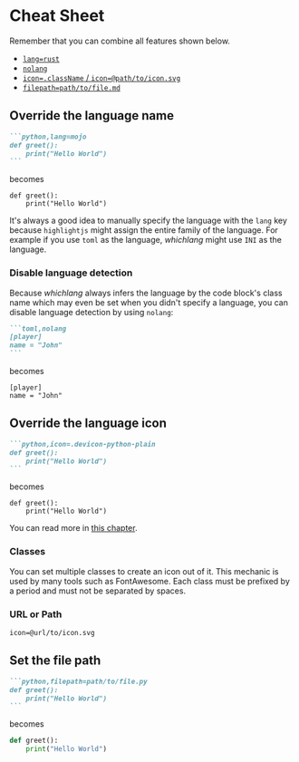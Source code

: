 # Cheat Sheet

Remember that you can combine all features shown below.

- [`lang=rust`](#override-the-language-name)
- [`nolang`](#disable-language-detection)
- [`icon=.className` / `icon=@path/to/icon.svg`](#override-the-language-icon)
- [`filepath=path/to/file.md`](#set-the-file-path)


## Override the language name

````markdown
```python,lang=mojo
def greet():
    print("Hello World")
```
````

becomes

```python,lang=Mojo
def greet():
    print("Hello World")
```

It's always a good idea to manually specify the language with the `lang` key because `highlightjs`
might assign the entire family of the language. For example if you use `toml` as the language,
_whichlang_ might use `INI` as the language.


### Disable language detection

Because _whichlang_ always infers the language by the code block's class name which may even be
set when you didn't specify a language, you can disable language detection by using `nolang`:

````markdown
```toml,nolang
[player]
name = "John"
```
````

becomes

```toml,nolang
[player]
name = "John"
```

## Override the language icon

````markdown
```python,icon=.devicon-python-plain
def greet():
    print("Hello World")
```
````

becomes

```python,icon=.devicon-python-plain
def greet():
    print("Hello World")
```

You can read more in [this chapter](./using-icons.md).


### Classes

You can set multiple classes to create an icon out of it. This mechanic is used by many tools
such as FontAwesome. Each class must be prefixed by a period and must not be separated by spaces.


### URL or Path

`icon=@url/to/icon.svg`


## Set the file path

````markdown
```python,filepath=path/to/file.py
def greet():
    print("Hello World")
```
````

becomes

```python,filepath=path/to/file.py
def greet():
    print("Hello World")
```
